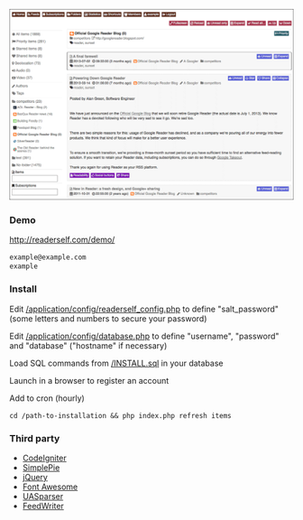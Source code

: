 ![Screenshot](medias/screenshot.png)

### Demo

http://readerself.com/demo/
```text
example@example.com
example
```

### Install

Edit [/application/config/readerself_config.php](/application/config/readerself_config.php) to define "salt_password" (some letters and numbers to secure your password)

Edit [/application/config/database.php](/application/config/database.php) to define "username", "password" and "database" ("hostname" if necessary)

Load SQL commands from [/INSTALL.sql](/INSTALL.sql) in your database

Launch in a browser to register an account

Add to cron (hourly)
```text
cd /path-to-installation && php index.php refresh items
```

### Third party

* [CodeIgniter](http://ellislab.com/codeigniter/)
* [SimplePie](http://simplepie.org)
* [jQuery](http://jquery.com/)
* [Font Awesome](http://fortawesome.github.io/Font-Awesome/)
* [UASparser](https://github.com/Synchro/UASparser)
* [FeedWriter](https://github.com/ajaxray/FeedWriter)
